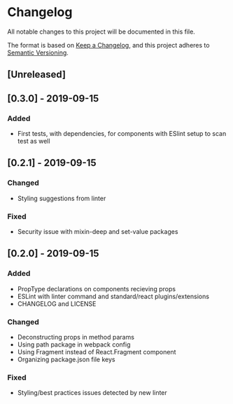 # Changelog
All notable changes to this project will be documented in this file.

The format is based on [Keep a Changelog](https://keepachangelog.com/en/1.0.0/),
and this project adheres to [Semantic Versioning](https://semver.org/spec/v2.0.0.html).

## [Unreleased]

## [0.3.0] - 2019-09-15
### Added
- First tests, with dependencies, for components with ESlint setup to scan test as well

## [0.2.1] - 2019-09-15
### Changed
- Styling suggestions from linter

### Fixed
- Security issue with mixin-deep and set-value packages

## [0.2.0] - 2019-09-15
### Added
- PropType declarations on components recieving props
- ESLint with linter command and standard/react plugins/extensions
- CHANGELOG and LICENSE

### Changed
- Deconstructing props in method params
- Using path package in webpack config
- Using Fragment instead of React.Fragment component
- Organizing package.json file keys

### Fixed
- Styling/best practices issues detected by new linter
